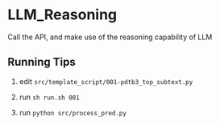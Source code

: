 # LLM_Reasoning

Call the API, and make use of the reasoning capability of LLM

## Running Tips

1. edit `src/template_script/001-pdtb3_top_subtext.py`

2. run `sh run.sh 001`

3. run `python src/process_pred.py`
